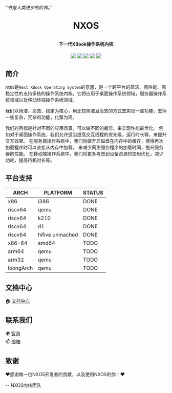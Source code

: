 *“书是人类进步的阶梯。”*

<h1 align="center" style="margin: 30px 0 30px; font-weight: bold;">NXOS</h1>
<h4 align="center">下一代XBook操作系统内核</h4>
<p align="center">
	<a href="https://gitee.com/BookOS/nxos/stargazers"><img src="https://gitee.com/BookOS/nxos/badge/star.svg"></a>
	<a href="https://gitee.com/BookOS/nxos/members"><img src="https://gitee.com/BookOS/nxos/badge/fork.svg"></a>
    <a href="https://github.com/BookOS/nxos/stargazers"><img src="https://img.shields.io/github/stars/BookOS/nxos?style=flat-square&logo=GitHub"></a>
	<a href="https://github.com/BookOS/nxos/network/members"><img src="https://img.shields.io/github/forks/BookOS/nxos?style=flat-square&logo=GitHub"></a>
    <a href="https://github.com/BookOS/nxos/blob/master/LICENSE"><img src="https://img.shields.io/github/license/BookOS/nxos.svg?style=flat-square"></a>
</p>

## 简介

`NXOS`是`Next XBook Operating System`的意思，是一个跨平台的简洁、高性能、高稳定性的支持多核的操作系统内核，它将应用于桌面操作系统领域，服务器操作系统领域以及移动终端操作系统领域。

我们以简洁、高效、稳定为核心，用比较简洁且高效的方式去实现一些功能，去掉一些复杂，冗杂的功能，化繁为简。

我们的目标是针对不同的应用场景，可以做不同的裁剪，来实现性能最优化。
例如对于桌面操作系统，我们允许适当提高交互线程的优先级，运行时长等，来提升交互效果。
在服务器操作系统中，我们将做开启磁盘在内存中的缓存，使得再次加载程序时可以直接从内存中加载，
来减少网络服务程序的加载时间，提升服务器的性能。
在移动端操作系统中，我们将更多考虑到设备资源的使用优化，减少功耗，提高待机时长等。

## 平台支持

| ARCH    | PLATFORM   |STATUS      |
| ------- | ---------- | ---------- |
| x86     | i386       | DONE       |
| riscv64 | qemu       | DONE       |
| riscv64 | k210       | DONE       |
| riscv64 | d1         | DONE       |
| riscv64 | hifive unmached| DONE       |
| x86-64  | amd64      | TODO       |
| arm64   | qemu       | TODO       |
| arm32   | qemu       | TODO       |
|loongArch| qemu       | TODO       |

## 文档中心

🏠 [文档中心](https://gitee.com/BookOS/nxos-documentation)  

## 联系我们  
🌍 [官网](https://www.book-os.org)  
📫 [邮箱](mailto:book-os@163.com)  

## 致谢

❤感谢每一位NXOS开发者的贡献，以及使用NXOS的你！❤

-- NXOS内核团队

